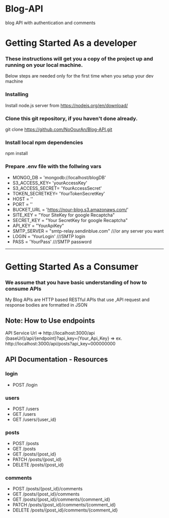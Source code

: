 # Blog-API
blog API with authentication and comments 

# Getting Started As a developer
### These instructions will get you a copy of the project up and running on your local machine.
Below steps are needed only for the first time when you setup your dev machine

### Installing
Install node.js server from https://nodejs.org/en/download/

### Clone this git repository, if you haven't done already.
git clone https://github.com/NoOourAn/Blog-API.git

### Install local npm dependencies
npm install

### Prepare .env file with the follwing vars
- MONGO_DB = 'mongodb://localhost/blogDB'
- S3_ACCESS_KEY= 'yourAccessKey'
- S3_ACCESS_SECRET= 'YourAccessSecret'
- TOKEN_SECRETKEY= 'YourTokenSecretKey'
- HOST = '' 
- PORT = ''
- BUCKET_URL = 'https://nour-blog.s3.amazonaws.com/'
- SITE_KEY = "Your SiteKey for google Recaptcha"
- SECRET_KEY = "Your SecretKey for google Recaptcha"
- API_KEY = "YourApiKey"
- SMTP_SERVER = "smtp-relay.sendinblue.com" ///or any server you want
- LOGIN = 'YourLogin' ///SMTP login
- PASS = 'YourPass' ///SMTP password

---


# Getting Started As a Consumer
### We assume that you have basic understanding of how to consume APIs 
My Blog APIs are HTTP based RESTful APIs that use  ,API request and response bodies are formatted in JSON      
## Note: How to Use endpoints
API Service Url => http://localhost:3000/api    
{baseUrl}/api/{endpoint}?api_key={Your_Api_Key} => ex. http://localhost:3000/api/posts?api_key=000000000
## API Documentation - Resources
### login
- POST /login

### users
- POST /users
- GET /users
- GET /users/{user_id}

### posts
- POST /posts
- GET /posts
- GET /posts/{post_id}
- PATCH /posts/{post_id}
- DELETE /posts/{post_id}

### comments
- POST /posts/{post_id}/comments
- GET /posts/{post_id}/comments
- GET /posts/{post_id}/comments/{comment_id}
- PATCH /posts/{post_id}/comments/{comment_id}
- DELETE /posts/{post_id}/comments/{comment_id}







